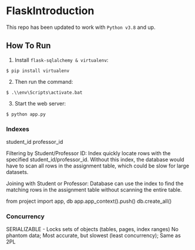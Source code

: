 # FlaskIntroduction

This repo has been updated to work with `Python v3.8` and up.

## How To Run

1. Install `flask-sqlalchemy & virtualenv`:

```
$ pip install virtualenv
```

2. Then run the command:

```
$ .\\env\Scripts\activate.bat
```

3. Start the web server:

```
$ python app.py
```

### Indexes

student_id
professor_id

Filtering by Student/Professor ID:
Index quickly locate rows with the specified student_id/professor_id. Without this index, the database would have to scan all rows in the assignment table, which could be slow for large datasets.

Joining with Student or Professor:
Database can use the index to find the matching rows in the assignment table without scanning the entire table.

from project import app, db
app.app_context().push()
db.create_all()

### Concurrency

SERIALIZABLE - Locks sets of objects (tables, pages, index ranges)
No phantom data; Most accurate, but slowest (least concurrency); Same as 2PL
